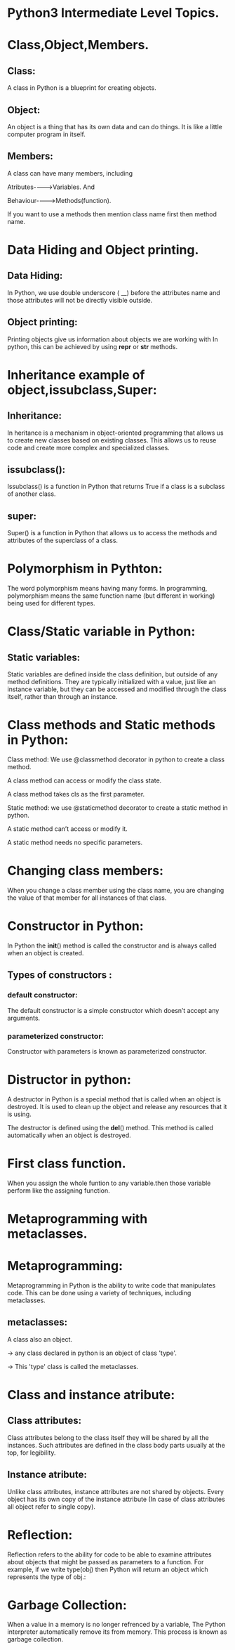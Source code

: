 
# Python3 Intermediate Level Topics.
# Class,Object,Members.
## Class:
A class in Python is a blueprint for creating objects.
## Object:
An object is a thing that has its own data and can do things. It is like a little computer program in itself.
## Members:
A class can have many members, including

Atributes---->Variables. And

Behaviour---->Methods(function).

If you want to use a methods then mention class name first then method name.

# Data Hiding and Object printing.
## Data Hiding:
In Python, we use double underscore ( __) before the attributes name and those attributes will not be directly visible outside.
## Object printing:
Printing objects give us information about objects we are working with In python, this can be achieved by using __repr__ or __str__ methods.
# Inheritance example of object,issubclass,Super:
## Inheritance:
In heritance is a mechanism in object-oriented programming that allows us to create new classes based on existing classes. This allows us to reuse code and create more complex and specialized classes.
## issubclass():
Issubclass() is a function in Python that returns True if a class is a subclass of another class.
## super:
Super() is a function in Python that allows us to access the methods and attributes of the superclass of a class.
# Polymorphism in Pythton:
The word polymorphism means having many forms. In programming, polymorphism means the same function name (but different in working) being used for different types.
# Class/Static variable in Python:
## Static variables:
Static variables are defined inside the class definition, but outside of any method definitions. They are typically initialized with a value, just like an instance variable, but they can be accessed and modified through the class itself, rather than through an instance.
# Class methods and Static methods in Python:
Class method:
We use @classmethod decorator in python to create a class method.

A class method can access or modify the class state.

A class method takes cls as the first parameter.

Static method:
we use @staticmethod decorator to create a static method in python.

A static method can’t access or modify it.

A static method needs no specific parameters.
# Changing class members:
When you change a class member using the class name, you are changing the value of that member for all instances of that class.
# Constructor in Python:
In Python the __init__() method is called the constructor and is always called when an object is created.
## Types of constructors :
### default constructor:
The default constructor is a simple constructor which doesn’t accept any arguments.
### parameterized constructor:
Constructor with parameters is known as parameterized constructor.
# Distructor in python:

A destructor in Python is a special method that is called when an object is destroyed. It is used to clean up the object and release any resources that it is using.

The destructor is defined using the __del__() method. This method is called automatically when an object is destroyed.
# First class function.
When you assign the whole funtion to any variable.then those variable perform like the assigning function.
# Metaprogramming with metaclasses.
# Metaprogramming:
Metaprogramming in Python is the ability to write code that manipulates code. This can be done using a variety of techniques, including metaclasses.
## metaclasses:
A class also an object.

-> any class declared in python is an object of class 'type'.

-> This 'type' class is called the metaclasses.
# Class and instance atribute:
## Class attributes:
Class attributes belong to the class itself they will be shared by all the instances. Such attributes are defined in the class body parts usually at the top, for legibility.
## Instance atribute:
Unlike class attributes, instance attributes are not shared by objects. Every object has its own copy of the instance attribute (In case of class attributes all object refer to single copy).
# Reflection:
Reflection refers to the ability for code to be able to examine attributes about objects that might be passed as parameters to a function. For example, if we write type(obj) then Python will return an object which represents the type of obj.:
# Garbage Collection:
When a value in a memory is no longer refrenced by a variable, The Python interpreter automatically remove its from memory. This process is known as garbage collection.


